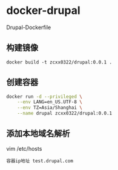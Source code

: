 # docker-drupal

Drupal-Dockerfile

## 构建镜像

`docker build -t zcxx0322/drupal:0.0.1 .`

## 创建容器

```bash
docker run -d --privileged \
    --env LANG=en_US.UTF-8 \
    --env TZ=Asia/Shanghai \
    --name drupal zcxx0322/drupal:0.0.1
```

## 添加本地域名解析

vim /etc/hosts
```
容器ip地址 test.drupal.com
``` 